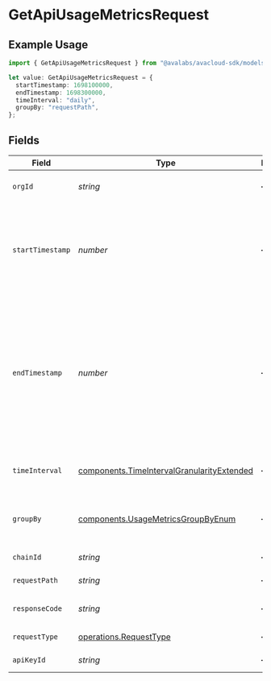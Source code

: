 # GetApiUsageMetricsRequest

## Example Usage

```typescript
import { GetApiUsageMetricsRequest } from "@avalabs/avacloud-sdk/models/operations";

let value: GetApiUsageMetricsRequest = {
  startTimestamp: 1698100000,
  endTimestamp: 1698300000,
  timeInterval: "daily",
  groupBy: "requestPath",
};
```

## Fields

| Field                                                                                                                                                                                                  | Type                                                                                                                                                                                                   | Required                                                                                                                                                                                               | Description                                                                                                                                                                                            | Example                                                                                                                                                                                                |
| ------------------------------------------------------------------------------------------------------------------------------------------------------------------------------------------------------ | ------------------------------------------------------------------------------------------------------------------------------------------------------------------------------------------------------ | ------------------------------------------------------------------------------------------------------------------------------------------------------------------------------------------------------ | ------------------------------------------------------------------------------------------------------------------------------------------------------------------------------------------------------ | ------------------------------------------------------------------------------------------------------------------------------------------------------------------------------------------------------ |
| `orgId`                                                                                                                                                                                                | *string*                                                                                                                                                                                               | :heavy_minus_sign:                                                                                                                                                                                     | Organization ID to fetch usage metrics for                                                                                                                                                             |                                                                                                                                                                                                        |
| `startTimestamp`                                                                                                                                                                                       | *number*                                                                                                                                                                                               | :heavy_minus_sign:                                                                                                                                                                                     | The start time of the range as a UNIX timestamp. The requested start time  will be rounded down to 0:00 UTC of the day.                                                                                | 1698100000                                                                                                                                                                                             |
| `endTimestamp`                                                                                                                                                                                         | *number*                                                                                                                                                                                               | :heavy_minus_sign:                                                                                                                                                                                     | The end time of the range as a UNIX timestamp. The requested end time will be rounded down to 0:00 UTC of the day. `endTimestamp` must be no  earlier than 0:00 UTC of the day after `startTimestamp`. | 1698300000                                                                                                                                                                                             |
| `timeInterval`                                                                                                                                                                                         | [components.TimeIntervalGranularityExtended](../../models/components/timeintervalgranularityextended.md)                                                                                               | :heavy_minus_sign:                                                                                                                                                                                     | Time interval granularity for data aggregation                                                                                                                                                         | daily                                                                                                                                                                                                  |
| `groupBy`                                                                                                                                                                                              | [components.UsageMetricsGroupByEnum](../../models/components/usagemetricsgroupbyenum.md)                                                                                                               | :heavy_minus_sign:                                                                                                                                                                                     | Query param for the criterion used for grouping metrics                                                                                                                                                | requestPath                                                                                                                                                                                            |
| `chainId`                                                                                                                                                                                              | *string*                                                                                                                                                                                               | :heavy_minus_sign:                                                                                                                                                                                     | Filter data by chain ID.                                                                                                                                                                               |                                                                                                                                                                                                        |
| `requestPath`                                                                                                                                                                                          | *string*                                                                                                                                                                                               | :heavy_minus_sign:                                                                                                                                                                                     | Filter data by request path.                                                                                                                                                                           |                                                                                                                                                                                                        |
| `responseCode`                                                                                                                                                                                         | *string*                                                                                                                                                                                               | :heavy_minus_sign:                                                                                                                                                                                     | Filter data by response status code.                                                                                                                                                                   |                                                                                                                                                                                                        |
| `requestType`                                                                                                                                                                                          | [operations.RequestType](../../models/operations/requesttype.md)                                                                                                                                       | :heavy_minus_sign:                                                                                                                                                                                     | Filter data by request type.                                                                                                                                                                           |                                                                                                                                                                                                        |
| `apiKeyId`                                                                                                                                                                                             | *string*                                                                                                                                                                                               | :heavy_minus_sign:                                                                                                                                                                                     | Filter data by API key ID.                                                                                                                                                                             |                                                                                                                                                                                                        |